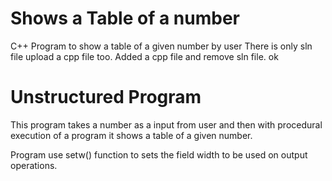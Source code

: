 # Shows a Table of a number
C++ Program to show a table of a given number by user
There is only sln file upload a cpp file too.
Added a cpp file and remove sln file.
ok

# Unstructured Program
This program takes a number as a input from user and then with procedural execution of a program 
it shows a table of a given number.

Program use setw() function to sets the field width to be used on output operations.
